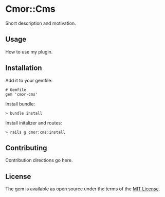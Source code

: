 # Cmor::Cms

Short description and motivation.

## Usage
How to use my plugin.

## Installation

Add it to your gemfile:

    # Gemfile
    gem 'cmor-cms'

Install bundle:

    > bundle install

Install initalizer and routes:

    > rails g cmor:cms:install

## Contributing
Contribution directions go here.

## License
The gem is available as open source under the terms of the [MIT License](https://opensource.org/licenses/MIT).
